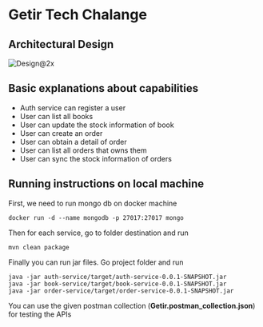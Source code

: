 # Getir Tech Chalange
## Architectural Design
![Design@2x](https://user-images.githubusercontent.com/33653098/117555998-fea33f00-b06c-11eb-887e-2973c0ef4e3f.jpg)

## Basic explanations about capabilities
- Auth service can register a user
- User can list all books
- User can update the stock information of book
- User can create an order
- User can obtain a detail of order
- User can list all orders that owns them
- User can sync the stock information of orders

## Running instructions on local machine

First, we need to run mongo db on docker machine
```
docker run -d --name mongodb -p 27017:27017 mongo
```
Then for each service, go to folder destination and run
```
mvn clean package
```
Finally you can run jar files. Go project folder and run
```
java -jar auth-service/target/auth-service-0.0.1-SNAPSHOT.jar
java -jar book-service/target/book-service-0.0.1-SNAPSHOT.jar
java -jar order-service/target/order-service-0.0.1-SNAPSHOT.jar
```
You can use the given postman collection (**Getir.postman_collection.json**) for testing the APIs
